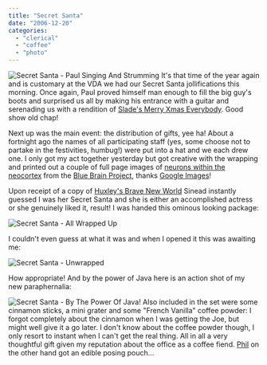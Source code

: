 ```yaml
---
title: "Secret Santa"
date: "2006-12-20"
categories: 
  - "clerical"
  - "coffee"
  - "photo"
---
```


![Secret Santa - Paul Singing And Strumming](/wp-content/uploads/2006/12/santa_paul_2.jpg) It's that time of the year again and is customary at the VDA we had our Secret Santa jollifications this morning. Once again, Paul proved himself man enough to fill the big guy's boots and surprised us all by making his entrance with a guitar and serenading us with a rendition of [Slade's Merry Xmas Everybody](http://en.wikipedia.org/wiki/Merry_Xmas_Everybody). Good show old chap!

Next up was the main event: the distribution of gifts, yee ha! About a fortnight ago the names of all participating staff (yes, some choose not to partake in the festivities, humbug!) were put into a hat and we each drew one. I only got my act together yesterday but got creative with the wrapping and printed out a couple of full page images of [neurons within the neocortex](http://bluebrainproject.epfl.ch/brain%20images2.htm) from the [Blue Brain Project](http://bluebrainproject.epfl.ch/), thanks [Google Images](http://images.google.com/)!

Upon receipt of a copy of [Huxley's Brave New World](http://en.wikipedia.org/wiki/Brave_new_world) Sinead instantly guessed I was her Secret Santa and she is either an accomplished actress or she genuinely liked it, result! I was handed this ominous looking package:

![Secret Santa - All Wrapped Up](/wp-content/uploads/2006/12/santa_wrapped.jpg)

I couldn't even guess at what it was and when I opened it this was awaiting me:

![Secret Santa - Unwrapped](/wp-content/uploads/2006/12/santa_unwrapped.jpg)

How appropriate! And by the power of Java here is an action shot of my new paraphernalia:

![Secret Santa - By The Power Of Java!](/wp-content/uploads/2006/12/santa_java.jpg) Also included in the set were some cinnamon sticks, a mini grater and some "French Vanilla" coffee powder: I forgot completely about the cinnamon when I was getting the Joe, but might well give it a go later. I don't know about the coffee powder though, I only resort to instant when I can't get the real thing. All in all a very thoughtful gift given my reputation about the office as a coffee fiend. [Phil](http://philipadamson.blogspot.com/) on the other hand got an edible posing pouch...
